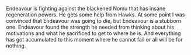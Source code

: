 Endeavour is fighting against the blackened Nomu that has insane regeneration powers. He gets some help from Hawks. At some point I was convinced that Endeavour was going to die, but Endeavour is a stubborn one. Endeavour found the strength he needed from thinking about his motivations and what he sacrificed to get to where he is. And everything has got accumulated to this moment where he cannot fail or all will be for nothing. 